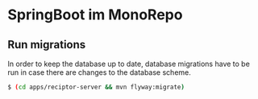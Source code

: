 # SpringBoot im MonoRepo
## Run migrations
In order to keep the database up to date, database migrations have to be run in case there
are changes to the database scheme.

```bash
$ (cd apps/reciptor-server && mvn flyway:migrate)
```
